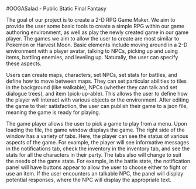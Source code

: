#OOGASalad - Public Static Final Fantasy 

The goal of our project is to create a 2-D RPG Game Maker. We aim to provide the user some basic tools to create a simple RPG within our game authoring environment, as well as play the newly created game in our game player. The games we aim to allow the user to create are most similar to Pokemon or Harvest Moon. Basic elements include moving around in a 2-D environment with a player avatar, talking to NPCs, picking up and using items, battling enemies, and leveling up. Naturally, the user can specify these aspects.

Users can create maps, characters, set NPCs, set stats for battles, and define how to move between maps. They can set particular abilities to tiles in the background (like walkable), NPCs (whether they can talk and set dialogue trees), and item (pick-up-able). This allows the user to define how the player will interact with various objects or the environment.  After editing the game to their satisfaction, the user can publish their game to a json file, meaning the game is ready for playing.

The game player allows the user to pick a game to play from a menu. Upon loading the file, the game window displays the game. The right side of the window has a variety of tabs. Here, the player can see the status of various aspects of the game. For example, the player will see informative messages in the notifications tab, check the inventory in the inventory tab, and see the stats for all the characters in their party. The tabs also will change to suit the needs of the game state. For example, in the battle state, the notification panel will have buttons appear to allow the user to choose either to fight or use an item. If the user encounters an talkable NPC, the panel will display potential responses, where the NPC will display the appropriate text. 
